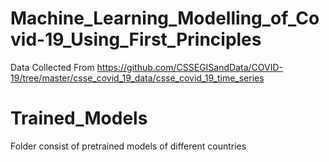 # Machine_Learning_Modelling_of_Covid-19_Using_First_Principles
 Data Collected From
 https://github.com/CSSEGISandData/COVID-19/tree/master/csse_covid_19_data/csse_covid_19_time_series
# Trained_Models
Folder consist of pretrained models of different countries
